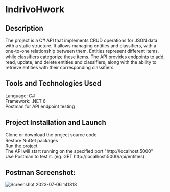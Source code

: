 # IndrivoHwork

## Description
The project is a C# API that implements CRUD operations for JSON data with a static structure. It allows managing entities and classifiers, with a one-to-one relationship between them. Entities represent different items, while classifiers categorize these items. The API provides endpoints to add, read, update, and delete entities and classifiers, along with the ability to retrieve entities with their corresponding classifiers.

## Tools and Technologies Used
Language: C#  
Framework: .NET 6  
Postman for API endpoint testing  

## Project Installation and Launch
Clone or download the project source code  
Restore NuGet packages  
Run the project   
The API will start running on the specified port  "http://localhost:5000"  
Use Postman to test it. (eg. GET http://localhost:5000/api/entities)  

## Postman Screenshot:

![Screenshot 2023-07-06 141818](https://github.com/PacliKilla/IndrivoHwork/assets/64590513/5fdf2bc1-9fe4-4859-802f-2693be97fd0f)
